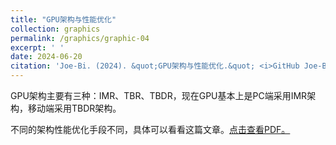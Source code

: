 ```yaml
---
title: "GPU架构与性能优化"
collection: graphics
permalink: /graphics/graphic-04
excerpt: ' '
date: 2024-06-20
citation: 'Joe-Bi. (2024). &quot;GPU架构与性能优化.&quot; <i>GitHub Joe-Bi of Bugs</i>'
---
```

   
GPU架构主要有三种：IMR、TBR、TBDR，现在GPU基本上是PC端采用IMR架构，移动端采用TBDR架构。  

不同的架构性能优化手段不同，具体可以看看这篇文章。<a href="../files/GPU架构与性能优化.pdf" target="_blank">点击查看PDF。</a>









